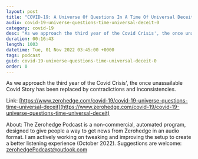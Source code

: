 ```yaml
---
layout: post
title: "COVID-19: A Universe Of Questions In A Time Of Universal Deceit"
audio: covid-19-universe-questions-time-universal-deceit-0
category: covid-19
desc: "As we approach the third year of the Covid Crisis', the once unassailable Covid Story has been replaced by contradictions and inconsistencies."
duration: 00:16:43
length: 1003
datetime: Tue, 01 Nov 2022 03:45:00 +0000
tags: podcast
guid: covid-19-universe-questions-time-universal-deceit-0
order: 0
---
```

As we approach the third year of the Covid Crisis', the once unassailable Covid Story has been replaced by contradictions and inconsistencies.

Link: [https://www.zerohedge.com/covid-19/covid-19-universe-questions-time-universal-deceit](https://www.zerohedge.com/covid-19/covid-19-universe-questions-time-universal-deceit)

About: The Zerohedge Podcast is a non-commercial, automated program, designed to give people a way to get news from Zerohedge in an audio format.  I am actively working on tweaking and improving the setup to create a better listening experience (October 2022).  Suggestions are welcome: [zerohedgePodcast@outlook.com](mailto:zerohedgePodcast@outlook.com)